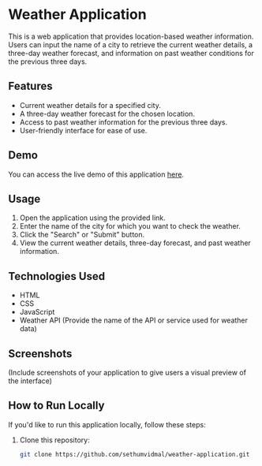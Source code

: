 # Weather Application

This is a web application that provides location-based weather information. Users can input the name of a city to retrieve the current weather details, a three-day weather forecast, and information on past weather conditions for the previous three days.

## Features

- Current weather details for a specified city.
- A three-day weather forecast for the chosen location.
- Access to past weather information for the previous three days.
- User-friendly interface for ease of use.

## Demo

You can access the live demo of this application [here](https://sethumvidmal.github.io/weather-application/).

## Usage

1. Open the application using the provided link.
2. Enter the name of the city for which you want to check the weather.
3. Click the "Search" or "Submit" button.
4. View the current weather details, three-day forecast, and past weather information.

## Technologies Used

- HTML
- CSS
- JavaScript
- Weather API (Provide the name of the API or service used for weather data)

## Screenshots

(Include screenshots of your application to give users a visual preview of the interface)

## How to Run Locally

If you'd like to run this application locally, follow these steps:

1. Clone this repository:

   ```bash
   git clone https://github.com/sethumvidmal/weather-application.git
